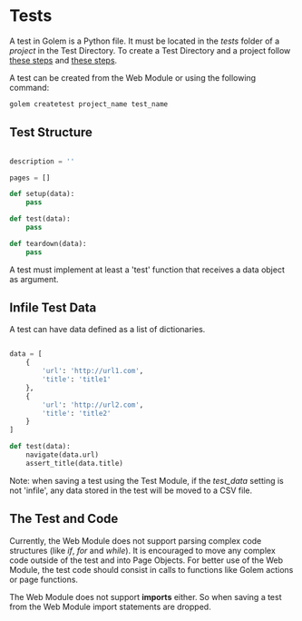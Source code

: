 Tests
==================================================

A test in Golem is a Python file. It must be located in the *tests* folder of a *project* in the Test Directory.
To create a Test Directory and a project follow [these steps](tutorial-part-1.html#create-a-test-directory) and [these steps](tutorial-part-1.html#create-a-new-project).

A test can be created from the Web Module or using the following command:

```bash
golem createtest project_name test_name
``` 


## Test Structure

```python

description = ''

pages = []

def setup(data):
    pass

def test(data):
    pass

def teardown(data):
    pass

```

A test must implement at least a 'test' function that receives a data object as argument.


## Infile Test Data

A test can have data defined as a list of dictionaries.

```python

data = [
    {
        'url': 'http://url1.com',
        'title': 'title1'
    },
    {
        'url': 'http://url2.com',
        'title': 'title2'
    }
]

def test(data):
    navigate(data.url)
    assert_title(data.title)
```

Note: when saving a test using the Test Module, if the *test_data* setting is not 'infile', any data stored in the test will be moved to a CSV file.


## The Test and Code

Currently, the Web Module does not support parsing complex code structures (like *if*, *for* and *while*).
It is encouraged to move any complex code outside of the test and into Page Objects.
For better use of the Web Module, the test code should consist in calls to functions like Golem actions or page functions.

The Web Module does not support **imports** either.
So when saving a test from the Web Module import statements are dropped.